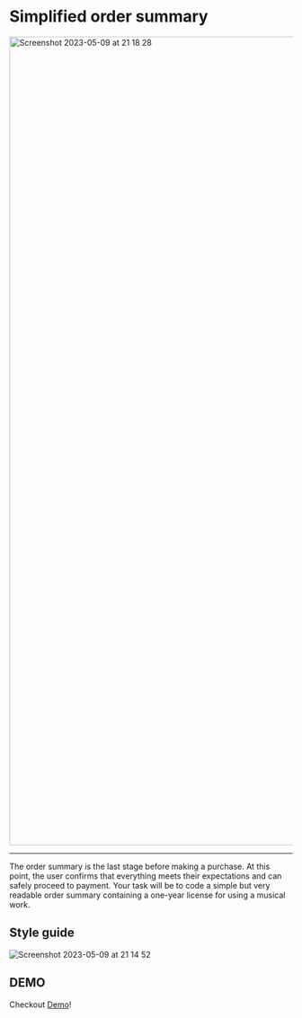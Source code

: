 Simplified order summary
=======

<img width="1440" alt="Screenshot 2023-05-09 at 21 18 28" src="https://github.com/PatrykMO/Invo-Academy/assets/104906717/86600d03-2036-4309-993d-a615a989b4c0">

<hr />

The order summary is the last stage before making a purchase. At this point, the user confirms that everything meets their expectations and can safely proceed to payment. Your task will be to code a simple but very readable order summary containing a one-year license for using a musical work.

Style guide
-------
![Screenshot 2023-05-09 at 21 14 52](https://github.com/PatrykMO/Invo-Academy/assets/104906717/3ff3e7a2-1d9d-4f0c-84aa-9a4cf33a0521)

DEMO 
------
Checkout [Demo](https://order-summary-patrykmo.vercel.app/)!
